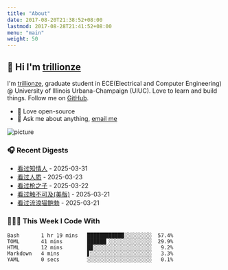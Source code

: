 ```yaml
---
title: "About"
date: 2017-08-20T21:38:52+08:00
lastmod: 2017-08-28T21:41:52+08:00
menu: "main"
weight: 50
---
```


## 👋 Hi I'm [trillionze](https://www.trillionze.com)

I'm [trillionze](https://www.trillionze.com), graduate student in ECE(Electrical and Computer Engineering) @ University of Illinois Urbana-Champaign (UIUC). Love to learn and build things. Follow me on [GitHub](https://github.com/trillionze).

- 💼 Love open-source
- 💬 Ask me about anything, [email me](trillionze@163.com)

![picture](https://image.pseudoyu.com/images/dino.gif)

### 🎧 Recent Digests

<!-- douban starts -->
* <a href='https://movie.douban.com/subject/35371122/' target='_blank'>看过知情人</a> - 2025-03-31
* <a href='https://movie.douban.com/subject/30422485/' target='_blank'>看过人质</a> - 2025-03-23
* <a href='https://movie.douban.com/subject/20515015/' target='_blank'>看过枪之子</a> - 2025-03-22
* <a href='https://movie.douban.com/subject/26061679/' target='_blank'>看过触不可及(美版)</a> - 2025-03-21
* <a href='https://movie.douban.com/subject/26685451/' target='_blank'>看过流浪猫鲍勃</a> - 2025-03-21
<!-- douban ends -->

### 👨🏻‍💻 This Week I Code With

<!-- code_time starts -->

```text
Bash       1 hr 19 mins   ████████████░░░░░░░░░  57.4%
TOML       41 mins        ██████▎░░░░░░░░░░░░░░  29.9%
HTML       12 mins        █▉░░░░░░░░░░░░░░░░░░░   9.2%
Markdown   4 mins         ▋░░░░░░░░░░░░░░░░░░░░   3.3%
YAML       0 secs         ░░░░░░░░░░░░░░░░░░░░░   0.1%
```

<!-- code_time ends -->